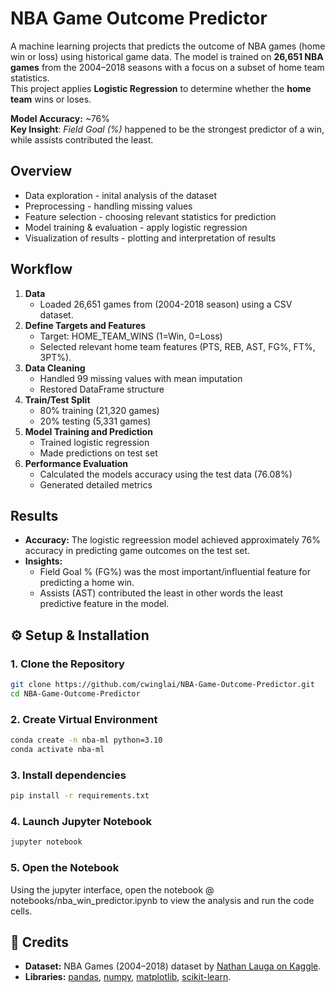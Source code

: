 # NBA Game Outcome Predictor

A machine learning projects that predicts the outcome of NBA games (home win or loss) using historical game data.
The model is trained on **26,651 NBA games** from the 2004–2018 seasons with a focus on a subset of home team statistics.  
This project applies **Logistic Regression** to determine whether the **home team** wins or loses.

**Model Accuracy:** ~76%  
**Key Insight**: *Field Goal (%)* happened to be the strongest predictor of a win, while assists contributed the least.

## Overview
- Data exploration - inital analysis of the dataset
- Preprocessing - handling missing values 
- Feature selection - choosing relevant statistics for prediction 
- Model training & evaluation - apply logistic regression
- Visualization of results - plotting and interpretation of results

## Workflow
1. **Data**  
   - Loaded 26,651 games from (2004-2018 season) using a CSV dataset.
2. **Define Targets and Features**  
   - Target: HOME_TEAM_WINS (1=Win, 0=Loss)
   - Selected relevant home team features (PTS, REB, AST, FG%, FT%, 3PT%).  
3. **Data Cleaning**  
   - Handled 99 missing values with mean imputation
   - Restored DataFrame structure
4. **Train/Test Split**  
   - 80% training (21,320 games)
   - 20% testing (5,331 games)
5. **Model Training and Prediction**  
   - Trained logistic regression
   - Made predictions on test set
6. **Performance Evaluation**
   - Calculated the models accuracy using the test data (76.08%)
   - Generated detailed metrics

## Results
- **Accuracy:** The logistic regreession model achieved approximately 76% accuracy in predicting game outcomes on the test set.  
- **Insights:**  
  - Field Goal % (FG%) was the most important/influential feature for predicting a home win.  
  - Assists (AST) contributed the least in other words the least predictive feature in the model.

## ⚙️ Setup & Installation

### 1. Clone the Repository
```bash
git clone https://github.com/cwinglai/NBA-Game-Outcome-Predictor.git
cd NBA-Game-Outcome-Predictor
```
### 2. Create Virtual Environment
```bash
conda create -n nba-ml python=3.10
conda activate nba-ml
```
### 3. Install dependencies
```bash
pip install -r requirements.txt
```
### 4. Launch Jupyter Notebook
```bash
jupyter notebook
```
### 5. Open the Notebook
Using the jupyter interface, open the notebook @ notebooks/nba_win_predictor.ipynb to view the analysis and run the code cells.

## 🙏 Credits
- **Dataset:** NBA Games (2004–2018) dataset by [Nathan Lauga on Kaggle](https://www.kaggle.com/datasets/nathanlauga/nba-games).  
- **Libraries:** [pandas](https://pandas.pydata.org/), [numpy](https://numpy.org/), [matplotlib](https://matplotlib.org/), [scikit-learn](https://scikit-learn.org/). 
